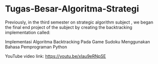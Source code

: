 # Tugas-Besar-Algoritma-Strategi
Previously, in the third semester on strategic algorithm subject , we began the final end project of the subject by creating the backtracking implementation called: 

Implementasi Algoritma Backtracking Pada Game Sudoku Menggunakan Bahasa Pemprograman Python

YouTube video link: https://youtu.be/xIau9eRNpSE
